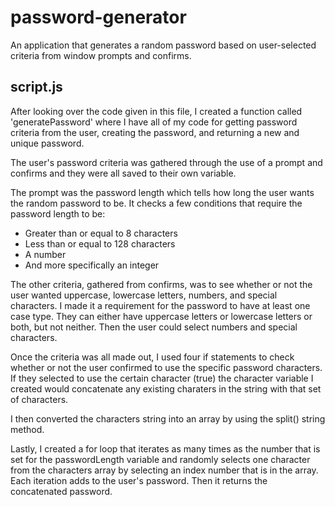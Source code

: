 # password-generator
An application that generates a random password based on user-selected criteria from window prompts and confirms.

## script.js
After looking over the code given in this file, I created a function called 'generatePassword' where I have all of my code for getting password criteria from the user, creating the password, and returning a new and unique password.

The user's password criteria was gathered through the use of a prompt and confirms and they were all saved to their own variable.

The prompt was the password length which tells how long the user wants the random password to be. 
It checks a few conditions that require the password length to be:
* Greater than or equal to 8 characters
* Less than or equal to 128 characters
* A number
* And more specifically an integer

The other criteria, gathered from confirms, was to see whether or not the user wanted uppercase, lowercase letters, numbers, and special characters. I made it a requirement for the password to have at least one case type. They can either have uppercase letters or lowercase letters or both, but not neither.
Then the user could select numbers and special characters.

Once the criteria was all made out, I used four if statements to check whether or not the user confirmed to use the specific password characters. If they selected to use the certain character (true) the character variable I created would concatenate any existing charaters in the string with that set of characters.

I then converted the characters string into an array by using the split() string method.

Lastly, I created a for loop that iterates as many times as the number that is set for the passwordLength variable and randomly selects one character from the characters array by selecting an index number that is in the array. Each iteration adds to the user's password. Then it returns the concatenated password.